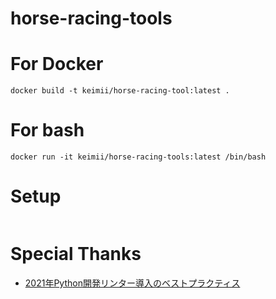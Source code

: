 # horse-racing-tools

# For Docker

```
docker build -t keimii/horse-racing-tool:latest .
```

# For bash

```
docker run -it keimii/horse-racing-tools:latest /bin/bash
```

# Setup

```

```

# Special Thanks

- [2021年Python開発リンター導入のベストプラクティス](https://zenn.dev/yhay81/articles/yhay81-202102-pythonlint)
